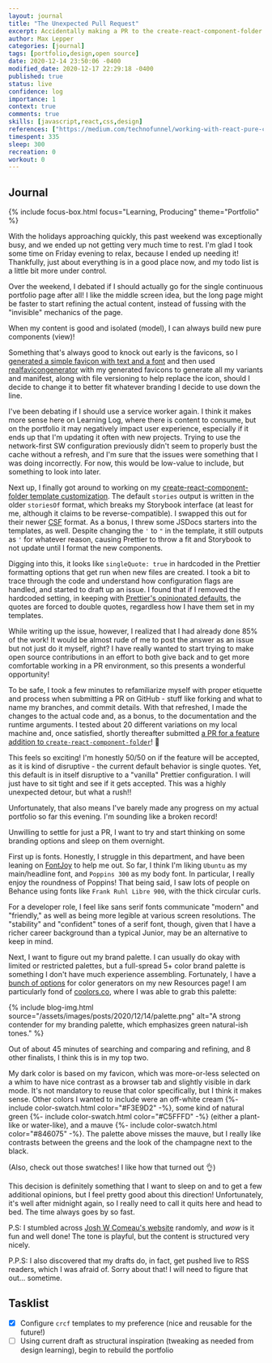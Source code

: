 ```yaml
---
layout: journal
title: "The Unexpected Pull Request"
excerpt: Accidentally making a PR to the create-react-component-folder repository in the process of working on my portfolio.
author: Max Lepper
categories: [journal]
tags: [portfolio,design,open source]
date: 2020-12-14 23:50:06 -0400
modified_date: 2020-12-17 22:29:18 -0400
published: true
status: live
confidence: log
importance: 1
context: true
comments: true
skills: [javascript,react,css,design]
references: ["https://medium.com/technofunnel/working-with-react-pure-components-166ded26ae48","https://favicon.io/favicon-generator/","https://realfavicongenerator.net/","https://github.com/snaerth/create-react-component-folder#publishing-templates","https://storybook.js.org/docs/react/api/csf","https://prettier.io/docs/en/rationale.html#strings","https://github.com/snaerth/create-react-component-folder/pull/49","https://fontjoy.com/","https://www.joshwcomeau.com/react/boop/"]
timespent: 335
sleep: 300
recreation: 0
workout: 0
---
```


## Journal

{% include focus-box.html focus="Learning, Producing" theme="Portfolio" %}

With the holidays approaching quickly, this past weekend was exceptionally busy, and we ended up not getting very much time to rest. I'm glad I took some time on Friday evening to relax, because I ended up needing it! Thankfully, just about everything is in a good place now, and my todo list is a little bit more under control.

Over the weekend, I debated if I should actually go for the single continuous portfolio page after all! I like the middle screen idea, but the long page might be faster to start refining the actual content, instead of fussing with the "invisible" mechanics of the page.

When my content is good and isolated (model), I can always build new pure components (view)!

Something that's always good to knock out early is the favicons, so I [generated a simple favicon with text and a font]({{page.references[1]}}) and then used [realfavicongenerator]({{page.references[2]}}) with my generated favicons to generate all my variants and manifest, along with file versioning to help replace the icon, should I decide to change it to better fit whatever branding I decide to use down the line.

I've been debating if I should use a service worker again. I think it makes more sense here on Learning Log, where there is content to consume, but on the portfolio it may negatively impact user experience, especially if it ends up that I'm updating it often with new projects. Trying to use the network-first SW configuration previously didn't seem to properly bust the cache without a refresh, and I'm sure that the issues were something that I was doing incorrectly. For now, this would be low-value to include, but something to look into later.

Next up, I finally got around to working on my [create-react-component-folder template customization]({{page.references[3]}}). The default `stories` output is written in the older `storiesOf` format, which breaks my Storybook interface (at least for me, although it claims to be reverse-compatible). I swapped this out for their newer [CSF]({{page.references[4]}}) format. As a bonus, I threw some JSDocs starters into the templates, as well. Despite changing the `'` to `"` in the template, it still outputs as `'` for whatever reason, causing Prettier to throw a fit and Storybook to not update until I format the new components.

Digging into this, it looks like `singleQuote: true` in hardcoded in the Prettier formatting options that get run when new files are created. I took a bit to trace through the code and understand how configuration flags are handled, and started to draft up an issue. I found that if I removed the hardcoded setting, in keeping with [Prettier's opinionated defaults]({{page.references[5]}}), the quotes are forced to double quotes, regardless how I have them set in my templates.

While writing up the issue, however, I realized that I had already done 85% of the work! It would be almost rude of me to post the answer as an issue but not just do it myself, right? I have really wanted to start trying to make open source contributions in an effort to both give back and to get more comfortable working in a PR environment, so this presents a wonderful opportunity!

To be safe, I took a few minutes to refamiliarize myself with proper etiquette and process when submitting a PR on GitHub - stuff like forking and what to name my branches, and commit details. With that refreshed, I made the changes to the actual code and, as a bonus, to the documentation and the runtime arguments. I tested about 20 different variations on my local machine and, once satisfied, shortly thereafter submitted [a PR for a feature addition to `create-react-component-folder`]({{page.references[6]}})! 🎉

This feels so exciting! I'm honestly 50/50 on if the feature will be accepted, as it is kind of disruptive - the current default behavior is single quotes. Yet, this default is in itself disruptive to a "vanilla" Prettier configuration. I will just have to sit tight and see if it gets accepted. This was a highly unexpected detour, but what a rush!!

Unfortunately, that also means I've barely made any progress on my actual portfolio so far this evening. I'm sounding like a broken record!

Unwilling to settle for just a PR, I want to try and start thinking on some branding options and sleep on them overnight.

First up is fonts. Honestly, I struggle in this department, and have been leaning on [FontJoy]({{page.references[7]}}) to help me out. So far, I think I'm liking `Ubuntu` as my main/headline font, and `Poppins 300` as my body font. In particular, I really enjoy the roundness of Poppins! That being said, I saw lots of people on Behance using fonts like `Frank Ruhl Libre 900`, with the thick circular curls.

For a developer role, I feel like sans serif fonts communicate "modern" and "friendly," as well as being more legible at various screen resolutions. The "stability" and "confident" tones of a serif font, though, given that I have a richer career background than a typical Junior, may be an alternative to keep in mind.

Next, I want to figure out my brand palette. I can usually do okay with limited or restricted palettes, but a full-spread 5+ color brand palette is something I don't have much experience assembling. Fortunately, I have a [bunch of options]({{site.baseurl}}/resources/#color) for color generators on my new Resources page! I am particularly fond of [coolors.co](https://coolors.co/1c1c1c-1a936f-88d498-c6dabf-f3e9d2), where I was able to grab this palette:

{% include blog-img.html source="/assets/images/posts/2020/12/14/palette.png" alt="A strong contender for my branding palette, which emphasizes green natural-ish tones." %}

Out of about 45 minutes of searching and comparing and refining, and 8 other finalists, I think this is in my top two.

My dark color is based on my favicon, which was more-or-less selected on a whim to have nice contrast as a browser tab and slightly visible in dark mode. It's not mandatory to reuse that color specifically, but I think it makes sense. Other colors I wanted to include were an off-white cream {%- include color-swatch.html color="#F3E9D2" -%}, some kind of natural green {%- include color-swatch.html color="#C5FFFD" -%} (either a plant-like or water-like), and a mauve {%- include color-swatch.html color="#846075" -%}. The palette above misses the mauve, but I really like contrasts between the greens and the look of the champagne next to the black.

(Also, check out those swatches! I like how that turned out 👌)

This decision is definitely something that I want to sleep on and to get a few additional opinions, but I feel pretty good about this direction! Unfortunately, it's well after midnight again, so I really need to call it quits here and head to bed. The time always goes by so fast.

P.S: I stumbled across [Josh W Comeau's website]({{page.references[8]}}) randomly, and _wow_ is it fun and well done! The tone is playful, but the content is structured very nicely.

P.P.S: I also discovered that my drafts do, in fact, get pushed live to RSS readers, which I was afraid of. Sorry about that! I will need to figure that out... sometime.

## Tasklist

- [x] Configure `crcf` templates to my preference (nice and reusable for the future!)
- [ ] Using current draft as structural inspiration (tweaking as needed from design learning), begin to rebuild the portfolio
